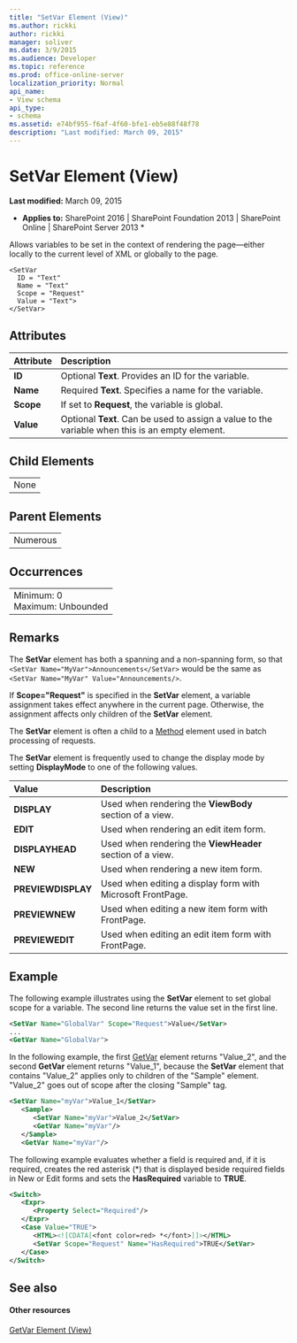 ```yaml
---
title: "SetVar Element (View)"
ms.author: rickki
author: rickki
manager: soliver
ms.date: 3/9/2015
ms.audience: Developer
ms.topic: reference
ms.prod: office-online-server
localization_priority: Normal
api_name:
- View schema
api_type:
- schema
ms.assetid: e74bf955-f6af-4f60-bfe1-eb5e88f48f78
description: "Last modified: March 09, 2015"
---
```


# SetVar Element (View)

 **Last modified:** March 09, 2015 
  
 * **Applies to:** SharePoint 2016 | SharePoint Foundation 2013 | SharePoint Online | SharePoint Server 2013 * 
  
Allows variables to be set in the context of rendering the page—either locally to the current level of XML or globally to the page.
  
```
<SetVar
  ID = "Text"
  Name = "Text"
  Scope = "Request"
  Value = "Text">
</SetVar>
```

## Attributes

|**Attribute**|**Description**|
|:-----|:-----|
|**ID** <br/> |Optional **Text**. Provides an ID for the variable.  <br/> |
|**Name** <br/> |Required **Text**. Specifies a name for the variable.  <br/> |
|**Scope** <br/> |If set to **Request**, the variable is global.  <br/> |
|**Value** <br/> |Optional **Text**. Can be used to assign a value to the variable when this is an empty element.  <br/> |
   
## Child Elements

||
|:-----|
|None |
   
## Parent Elements

||
|:-----|
|Numerous |
   
## Occurrences

||
|:-----|
|Minimum: 0  <br/> Maximum: Unbounded  <br/> |
   
## Remarks

The **SetVar** element has both a spanning and a non-spanning form, so that  `<SetVar Name="MyVar">Announcements</SetVar>` would be the same as  `<SetVar Name="MyVar" Value="Announcements/>`.
  
If **Scope="Request"** is specified in the **SetVar** element, a variable assignment takes effect anywhere in the current page. Otherwise, the assignment affects only children of the **SetVar** element. 
  
The **SetVar** element is often a child to a [Method](method-element-view.md) element used in batch processing of requests. 
  
The **SetVar** element is frequently used to change the display mode by setting **DisplayMode** to one of the following values. 
  
|**Value**|**Description**|
|:-----|:-----|
|**DISPLAY** <br/> |Used when rendering the **ViewBody** section of a view.  <br/> |
|**EDIT** <br/> |Used when rendering an edit item form.  <br/> |
|**DISPLAYHEAD** <br/> |Used when rendering the **ViewHeader** section of a view.  <br/> |
|**NEW** <br/> |Used when rendering a new item form.  <br/> |
|**PREVIEWDISPLAY** <br/> |Used when editing a display form with Microsoft FrontPage.  <br/> |
|**PREVIEWNEW** <br/> |Used when editing a new item form with FrontPage.  <br/> |
|**PREVIEWEDIT** <br/> |Used when editing an edit item form with FrontPage.  <br/> |
   
## Example

The following example illustrates using the **SetVar** element to set global scope for a variable. The second line returns the value set in the first line. 
  
```XML
<SetVar Name="GlobalVar" Scope="Request">Value</SetVar>
...
<GetVar Name="GlobalVar">
```

In the following example, the first [GetVar](http://msdn.microsoft.com/library/abf483e3-c6e7-4d72-97c6-76300e1b483e%28Office.15%29.aspx) element returns "Value_2", and the second **GetVar** element returns "Value_1", because the **SetVar** element that contains "Value_2" applies only to children of the "Sample" element. "Value_2" goes out of scope after the closing "Sample" tag. 
  
```XML
<SetVar Name="myVar">Value_1</SetVar>
   <Sample>
      <SetVar Name="myVar">Value_2</SetVar>
      <GetVar Name="myVar"/>
   </Sample>
   <GetVar Name="myVar"/>
```

The following example evaluates whether a field is required and, if it is required, creates the red asterisk (*) that is displayed beside required fields in New or Edit forms and sets the **HasRequired** variable to **TRUE**.
  
```XML
<Switch>
   <Expr>
      <Property Select="Required"/>
   </Expr>
   <Case Value="TRUE">
      <HTML><![CDATA[<font color=red> *</font>]]></HTML>
      <SetVar Scope="Request" Name="HasRequired">TRUE</SetVar>
   </Case>
</Switch>
```

## See also

#### Other resources

[GetVar Element (View)](getvar-element-view.md)


